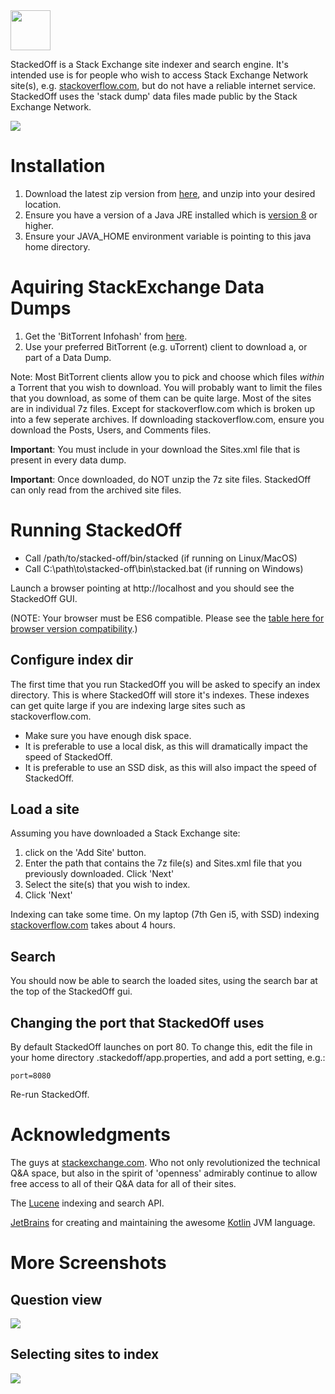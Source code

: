 <img height="64px" src="https://github.com/tools4j/stacked-off/blob/master/src/main/resources/webapp/stacked-off-white.png"/>

StackedOff is a Stack Exchange site indexer and search engine.  It's
intended use is for people who wish to access Stack Exchange Network site(s), 
e.g. <a href="stackoverflow.com">stackoverflow.com</a>, but do not have a reliable internet service.  
StackedOff uses the 'stack dump' data files made public by the Stack Exchange Network.

<img src="https://github.com/tools4j/stacked-off/blob/master/resources/screenshot-search.png">

# Installation
1. Download the latest zip version from <a href="https://github.com/tools4j/stacked-off/tree/master/dist">here</a>, and unzip into your desired location.
2. Ensure you have a version of a Java JRE installed which is <a href="https://www.oracle.com/technetwork/java/javase/downloads/jre8-downloads-2133155.html">version 8</a> or higher.
3. Ensure your JAVA_HOME environment variable is pointing to this java home directory.

# Aquiring StackExchange Data Dumps
1. Get the 'BitTorrent Infohash' from <a href="https://meta.stackexchange.com/questions/224873/all-stack-exchange-data-dumps">here</a>.
2. Use your preferred BitTorrent (e.g. uTorrent) client to download a, or part of a Data Dump.

Note: Most BitTorrent clients allow you to pick and choose which files _within_ a Torrent that you
wish to download.  You will probably want to limit the files that you download, as some of them can be 
quite large.  Most of the sites are in individual 7z files.  Except for stackoverflow.com which is broken
up into a few seperate archives.  If downloading stackoverflow.com, ensure you download the Posts, Users, and Comments files.

**Important**: You must include in your download the Sites.xml file that is present in every data dump.

**Important**: Once downloaded, do NOT unzip the 7z site files.  StackedOff can only read from the archived site files.

# Running StackedOff
* Call /path/to/stacked-off/bin/stacked (if running on Linux/MacOS)
* Call C:\path\to\stacked-off\bin\stacked.bat (if running on Windows)

Launch a browser pointing at http://localhost and you should see the StackedOff GUI.

(NOTE: Your browser must be ES6 compatible.  Please see the <a href="https://www.w3schools.com/js/js_es6.asp">table here for browser version compatibility</a>.)

## Configure index dir
The first time that you run StackedOff you will be asked to specify an index directory.  This is where StackedOff
will store it's indexes.  These indexes can get quite large if you are indexing large sites such as stackoverflow.com.

* Make sure you have enough disk space.  
* It is preferable to use a local disk, as this will dramatically impact the speed of StackedOff.
* It is preferable to use an SSD disk, as this will also impact the speed of StackedOff.

## Load a site
Assuming you have downloaded a Stack Exchange site:
1. click on the 'Add Site' button.
2. Enter the path that contains the 7z file(s) and Sites.xml file that you previously downloaded.  Click 'Next'
3. Select the site(s) that you wish to index.
4. Click 'Next'

Indexing can take some time.  On my laptop (7th Gen i5, with SSD) indexing <a href="stackoverflow.com">stackoverflow.com</a> takes about 4 hours.

## Search
You should now be able to search the loaded sites, using the search bar at the top of the StackedOff gui.

## Changing the port that StackedOff uses
By default StackedOff launches on port 80.
To change this, edit the file in your home directory .stackedoff/app.properties, and add a port setting, e.g.:

`port=8080`

Re-run StackedOff.

# Acknowledgments
The guys at <a href="https://stackexchange.com/">stackexchange.com</a>.  Who not only revolutionized the 
technical Q&A space, but also in the spirit of 'openness' admirably continue to allow free access to all of their
Q&A data for all of their sites.

The <a href="https://lucene.apache.org/">Lucene</a> indexing and search API.

<a href="www.jetbrains.com">JetBrains</a> for creating and maintaining the awesome <a href="https://kotlinlang.org/">Kotlin</a> 
JVM language.

# More Screenshots

## Question view
<img src="https://github.com/tools4j/stacked-off/blob/master/resources/screenshot-question.png">

## Selecting sites to index
<img src="https://github.com/tools4j/stacked-off/blob/master/resources/screenshot-selecting-site-to-index.png">
